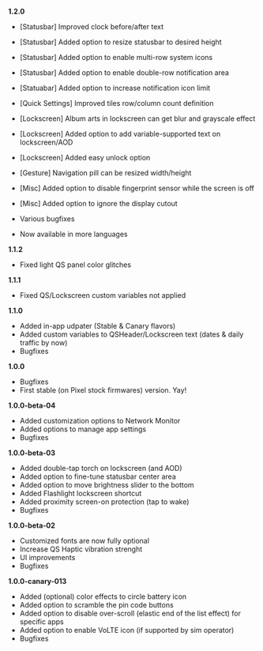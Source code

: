 **1.2.0**  
- [Statusbar] Improved clock before/after text  
- [Statusbar] Added option to resize statusbar to desired height  
- [Statusbar] Added option to enable multi-row system icons  
- [Statusbar] Added option to enable double-row notification area  
- [Statuabar] Added option to increase notification icon limit  
- [Quick Settings] Improved tiles row/column count definition  
- [Lockscreen] Album arts in lockscreen can get blur and grayscale effect  
- [Lockscreen] Added option to add variable-supported text on lockscreen/AOD  
- [Lockscreen] Added easy unlock option  
- [Gesture] Navigation pill can be resized width/height  
- [Misc] Added option to disable fingerprint sensor while the screen is off  
- [Misc] Added option to ignore the display cutout  
  
- Various bugfixes  
  
- Now available in more languages  
    
**1.1.2**    
- Fixed light QS panel color glitches    
    
**1.1.1**    
- Fixed QS/Lockscreen custom variables not applied    
    
**1.1.0**    
- Added in-app udpater (Stable & Canary flavors)  
- Added custom variables to QSHeader/Lockscreen text (dates & daily traffic by now)  
- Bugfixes  
  
**1.0.0**  
- Bugfixes  
- First stable (on Pixel stock firmwares) version. Yay!  
  
**1.0.0-beta-04**  
- Added customization options to Network Monitor  
- Added options to manage app settings  
- Bugfixes  
  
**1.0.0-beta-03**  
- Added double-tap torch on lockscreen (and AOD)  
- Added option to fine-tune statusbar center area  
- Added option to move brightness slider to the bottom  
- Added Flashlight lockscreen shortcut  
- Added proximity screen-on protection (tap to wake)  
- Bugfixes  
  
**1.0.0-beta-02**  
- Customized fonts are now fully optional  
- Increase QS Haptic vibration strenght  
- UI improvements  
- Bugfixes  
  
**1.0.0-canary-013**  
- Added (optional) color effects to circle battery icon  
- Added option to scramble the pin code buttons  
- Added option to disable over-scroll (elastic end of the list effect) for specific apps  
- Added option to enable VoLTE icon (if supported by sim operator)  
- Bugfixes
